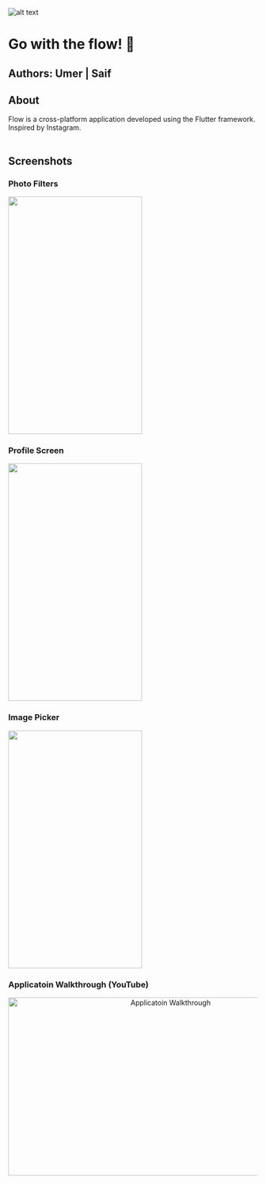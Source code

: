 
![alt text](https://i.ibb.co/Rzwjt3w/flow-w.png)

# Go with the flow! 🤍


## Authors: Umer | Saif


## About 
Flow is a cross-platform application developed using the Flutter framework. Inspired by Instagram.
<br/><br/>
## Screenshots

### Photo Filters
<img draggable="false" src=https://i.ibb.co/HCHLdyD/Screenshot-1604136544.png height="480" width="270">
<br/>

### Profile Screen
<img draggable="false" src=https://i.ibb.co/HXM3cgN/Screenshot-1604136485.png height="480" width="270">
<br/>

### Image Picker
<img draggable="false" src=https://i.ibb.co/Vj6LKs4/Screenshot-1604136489.png height="480" width="270">
<br/>

### Applicatoin Walkthrough (YouTube)

<div align="center">
  <a href="https://www.youtube.com/watch?v=AJJ_p1rSqC8"><img src="https://i.ibb.co/DDgtmQM/maxresdefault.jpg" alt="Applicatoin Walkthrough" height="360" width="640"></a>
</div>


